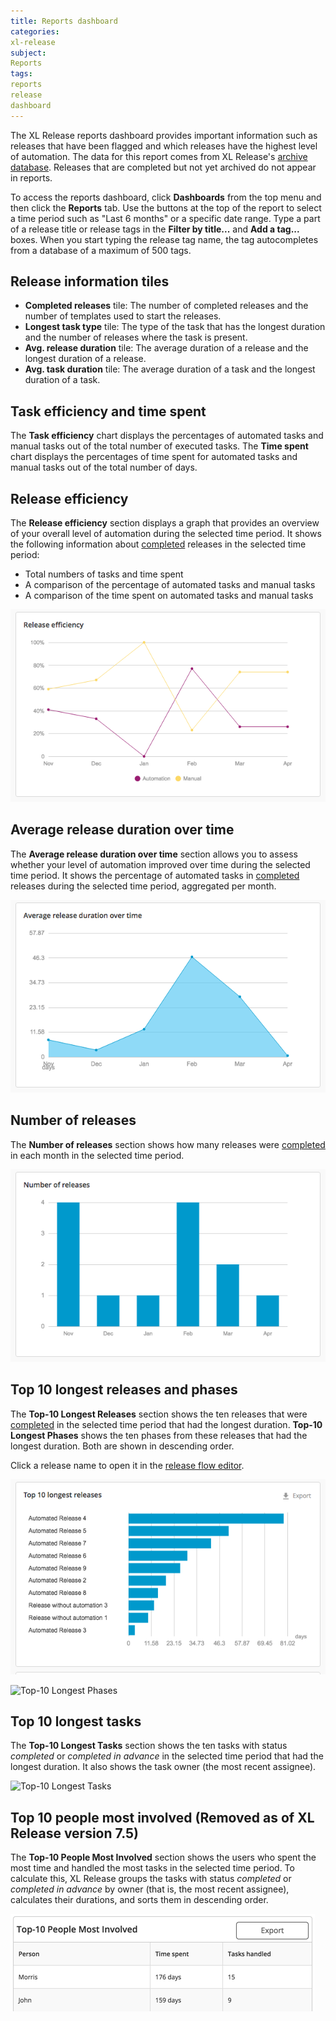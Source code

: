 ```yaml
---
title: Reports dashboard
categories:
xl-release
subject:
Reports
tags:
reports
release
dashboard
---
```


The XL Release reports dashboard provides important information such as releases that have been flagged and which releases have the highest level of automation. The data for this report comes from XL Release's [archive database](/xl-release/concept/how-archiving-works.html). Releases that are completed but not yet archived do not appear in reports.

To access the reports dashboard, click **Dashboards** from the top menu and then click the **Reports** tab. Use the buttons at the top of the report to select a time period such as "Last 6 months" or a specific date range. Type a part of a release title or release tags in the **Filter by title...** and **Add a tag...** boxes. When you start typing the release tag name, the tag autocompletes from a database of a maximum of 500 tags.

## Release information tiles

* **Completed releases** tile: The number of completed releases and the number of templates used to start the releases.
* **Longest task type** tile: The type of the task that has the longest duration and the number of releases where the task is present.
* **Avg. release duration** tile: The average duration of a release and the longest duration of a release.
* **Avg. task duration** tile: The average duration of a task and the longest duration of a task.

## Task efficiency and time spent

The **Task efficiency** chart displays the percentages of automated tasks and manual tasks out of the total number of executed tasks. The **Time spent** chart displays the percentages of time spent for automated tasks and manual tasks out of the total number of days.

## Release efficiency

The **Release efficiency** section displays a graph that provides an overview of your overall level of automation during the selected time period. It shows the following information about [completed](/xl-release/concept/release-life-cycle.html) releases in the selected time period:

* Total numbers of tasks and time spent
* A comparison of the percentage of automated tasks and manual tasks
* A comparison of the time spent on automated tasks and manual tasks

![Releases efficiency](../images/release-efficiency.png)

## Average release duration over time

The **Average release duration over time** section allows you to assess whether your level of automation improved over time during the selected time period. It shows the percentage of automated tasks in [completed](/xl-release/concept/release-life-cycle.html) releases during the selected time period, aggregated per month.

![Average release duration over time](../images/avg-release-duration-over-time.png)

## Number of releases

The **Number of releases** section shows how many releases were [completed](/xl-release/concept/release-life-cycle.html) in each month in the selected time period.

![Releases per month](../images/number-of-releases.png)

## Top 10 longest releases and phases

The **Top-10 Longest Releases** section shows the ten releases that were [completed](/xl-release/concept/release-life-cycle.html) in the selected time period that had the longest duration. **Top-10 Longest Phases** shows the ten phases from these releases that had the longest duration. Both are shown in descending order.

Click a release name to open it in the [release flow editor](/xl-release/how-to/using-the-release-flow-editor.html).

![Top-10 Longest Releases](../images/longest-releases.png)

![Top-10 Longest Phases](../images/longest-phases.png)

## Top 10 longest tasks

The **Top-10 Longest Tasks** section shows the ten tasks with status *completed* or *completed in advance* in the selected time period that had the longest duration. It also shows the task owner (the most recent assignee).

![Top-10 Longest Tasks](../images/longest-tasks.png)

## Top 10 people most involved (Removed as of XL Release version 7.5)

The **Top-10 People Most Involved** section shows the users who spent the most time and handled the most tasks in the selected time period. To calculate this, XL Release groups the tasks with status *completed* or *completed in advance* by owner (that is, the most recent assignee), calculates their durations, and sorts them in descending order.

![Most involved people](../images/dashboard-most-involved-people.png)
